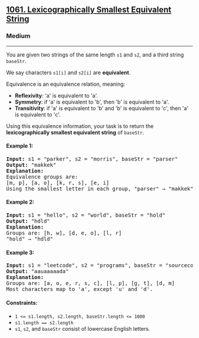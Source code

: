 ### <h2><a href="https://leetcode.com/problems/lexicographically-smallest-equivalent-string/">1061. Lexicographically Smallest Equivalent String</a></h2>  
<h3>Medium</h3>  
<hr>  
<div>  
<p>You are given two strings of the same length <code>s1</code> and <code>s2</code>, and a third string <code>baseStr</code>.</p>

<p>We say characters <code>s1[i]</code> and <code>s2[i]</code> are <strong>equivalent</strong>.</p>

<p>Equivalence is an equivalence relation, meaning:</p>
<ul>
  <li><strong>Reflexivity</strong>: 'a' is equivalent to 'a'.</li>
  <li><strong>Symmetry</strong>: if 'a' is equivalent to 'b', then 'b' is equivalent to 'a'.</li>
  <li><strong>Transitivity</strong>: if 'a' is equivalent to 'b' and 'b' is equivalent to 'c', then 'a' is equivalent to 'c'.</li>
</ul>

<p>Using this equivalence information, your task is to return the <strong>lexicographically smallest equivalent string</strong> of <code>baseStr</code>.</p>

<h4>Example 1:</h4>
<pre>
<strong>Input:</strong> s1 = "parker", s2 = "morris", baseStr = "parser"
<strong>Output:</strong> "makkek"
<strong>Explanation:</strong>
Equivalence groups are:
[m, p], [a, o], [k, r, s], [e, i]
Using the smallest letter in each group, "parser" → "makkek".
</pre>

<h4>Example 2:</h4>
<pre>
<strong>Input:</strong> s1 = "hello", s2 = "world", baseStr = "hold"
<strong>Output:</strong> "hdld"
<strong>Explanation:</strong>
Groups are: [h, w], [d, e, o], [l, r]
"hold" → "hdld"
</pre>

<h4>Example 3:</h4>
<pre>
<strong>Input:</strong> s1 = "leetcode", s2 = "programs", baseStr = "sourcecode"
<strong>Output:</strong> "aauaaaaada"
<strong>Explanation:</strong>
Groups are: [a, o, e, r, s, c], [l, p], [g, t], [d, m]
Most characters map to 'a', except 'u' and 'd'.
</pre>

<h4>Constraints:</h4>
<ul>
  <li><code>1 <= s1.length, s2.length, baseStr.length <= 1000</code></li>
  <li><code>s1.length == s2.length</code></li>
  <li><code>s1</code>, <code>s2</code>, and <code>baseStr</code> consist of lowercase English letters.</li>
</ul>
</div>
